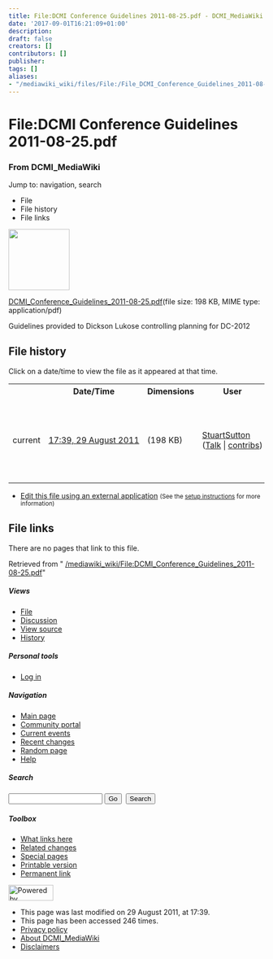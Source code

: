 ```yaml
---
title: File:DCMI Conference Guidelines 2011-08-25.pdf - DCMI_MediaWiki
date: '2017-09-01T16:21:09+01:00'
description: 
draft: false
creators: []
contributors: []
publisher: 
tags: []
aliases:
- "/mediawiki_wiki/files/File:/File_DCMI_Conference_Guidelines_2011-08-25.pdf.html"
---
```


<a id="top"></a>
# File:DCMI Conference Guidelines 2011-08-25.pdf

### From DCMI\_MediaWiki

Jump to: navigation, search
<!-- start content -->
- File
- File history
- File links

 [<img alt="" src="/skins/common/images/icons/fileicon-pdf.png" width="120" height="120">](/mediawiki_wiki/files/DCMI_Conference_Guidelines_2011-08-25.pdf)

[DCMI\_Conference\_Guidelines\_2011-08-25.pdf](/mediawiki_wiki/files/DCMI_Conference_Guidelines_2011-08-25.pdf)‎(file size: 198 KB, MIME type: application/pdf)

Guidelines provided to Dickson Lukose controlling planning for DC-2012

<!-- 
NewPP limit report
Preprocessor node count: 1/1000000
Post-expand include size: 0/2097152 bytes
Template argument size: 0/2097152 bytes
Expensive parser function count: 0/100
-->
## File history

Click on a date/time to view the file as it appeared at that time.

<table class="wikitable filehistory">
  <tr>
    <td></td>
    <th>Date/Time</th>
    <th>Dimensions</th>
    <th>User</th>
    <th>Comment</th>
  </tr>
  <tr>
    <td>current</td>
    <td class="filehistory-selected" style="white-space: nowrap;"><a href="/mediawiki_wiki/files/DCMI_Conference_Guidelines_2011-08-25.pdf">17:39, 29 August 2011</a></td>
    <td> <span style="white-space: nowrap;">(198 KB)</span>
    </td>
    <td>
      <a href="/index.php?title=User:StuartSutton&amp;action=edit&amp;redlink=1" class="new mw-userlink" title="User:StuartSutton (page does not exist)">StuartSutton</a> <span style="white-space: nowrap;"> <span class="mw-usertoollinks">(<a href="/index.php?title=User_talk:StuartSutton&amp;action=edit&amp;redlink=1" class="new" title="User talk:StuartSutton (page does not exist)">Talk</a> | <a href="/index.php/Special:Contributions/StuartSutton" title="Special:Contributions/StuartSutton">contribs</a>)</span></span>
    </td>
    <td> <span class="comment">(Guidelines provided to Dickson Lukose controlling planning for DC-2012)</span>
    </td>
  </tr>
</table>

  

- [Edit this file using an external application](/index.php?title=File:DCMI_Conference_Guidelines_2011-08-25.pdf&action=edit&externaledit=true&mode=file "File:DCMI Conference Guidelines 2011-08-25.pdf") <small>(See the <a href="http://www.mediawiki.org/wiki/Manual:External_editors" class="external text" rel="nofollow">setup instructions</a> for more information)</small>

## File links

There are no pages that link to this file.

Retrieved from " [/mediawiki_wiki/File:DCMI\_Conference\_Guidelines\_2011-08-25.pdf](/mediawiki_wiki/files/File:/File:DCMI_Conference_Guidelines_2011-08-25.pdf.html)"

<!-- end content -->

##### Views

- [File](/mediawiki_wiki/files/File:/File:DCMI_Conference_Guidelines_2011-08-25.pdf.html)
- [Discussion](/index.php?title=File_talk:DCMI_Conference_Guidelines_2011-08-25.pdf&action=edit&redlink=1 "Discussion about the content page [t]")
- [View source](/index.php?title=File:DCMI_Conference_Guidelines_2011-08-25.pdf&action=edit "This page is protected.
You can view its source [e]")
- [History](/index.php?title=File:DCMI_Conference_Guidelines_2011-08-25.pdf&action=history "Past revisions of this page [h]")

##### Personal tools

- [Log in](/index.php?title=Special:UserLogin&returnto=File:DCMI_Conference_Guidelines_2011-08-25.pdf "You are encouraged to log in; however, it is not mandatory [o]")

<script type="text/javascript"> if (window.isMSIE55) fixalpha(); </script>

##### Navigation

- [Main page](/index.php/Main_Page "Visit the main page [z]")
- [Community portal](/index.php/DCMI_MediaWiki:Community_portal "About the project, what you can do, where to find things")
- [Current events](/index.php/DCMI_MediaWiki:Current_events "Find background information on current events")
- [Recent changes](/index.php/Special:RecentChanges "The list of recent changes in the wiki [r]")
- [Random page](/index.php/Special:Random "Load a random page [x]")
- [Help](/index.php/Help:Contents "The place to find out")

##### <label for="searchInput">Search</label>

<form action="/index.php" id="searchform">
				<input type="hidden" name="title" value="Special:Search">
				<input id="searchInput" title="Search DCMI_MediaWiki" accesskey="f" type="search" name="search">
				<input type="submit" name="go" class="searchButton" id="searchGoButton" value="Go" title="Go to a page with this exact name if exists"> 
				<input type="submit" name="fulltext" class="searchButton" id="mw-searchButton" value="Search" title="Search the pages for this text">
			</form>

##### Toolbox

- [What links here](/index.php/Special:WhatLinksHere/File:DCMI_Conference_Guidelines_2011-08-25.pdf "List of all wiki pages that link here [j]")
- [Related changes](/index.php/Special:RecentChangesLinked/File:DCMI_Conference_Guidelines_2011-08-25.pdf "Recent changes in pages linked from this page [k]")
- [Special pages](/index.php/Special:SpecialPages "List of all special pages [q]")
- [Printable version](/index.php?title=File:DCMI_Conference_Guidelines_2011-08-25.pdf&printable=yes "Printable version of this page [p]")
- [Permanent link](/index.php?title=File:DCMI_Conference_Guidelines_2011-08-25.pdf&oldid=734 "Permanent link to this revision of the page")

<!-- end of the left (by default at least) column -->

 [<img src="/skins/common/images/poweredby_mediawiki_88x31.png" height="31" width="88" alt="Powered by MediaWiki">](http://www.mediawiki.org/)

- This page was last modified on 29 August 2011, at 17:39.
- This page has been accessed 246 times.
- [Privacy policy](/index.php/DCMI_MediaWiki:Privacy_policy "DCMI MediaWiki:Privacy policy")
- [About DCMI\_MediaWiki](/index.php/DCMI_MediaWiki:About "DCMI MediaWiki:About")
- [Disclaimers](/index.php/DCMI_MediaWiki:General_disclaimer "DCMI MediaWiki:General disclaimer")

<script>if (window.runOnloadHook) runOnloadHook();</script><!-- Served in 0.545 secs. -->
